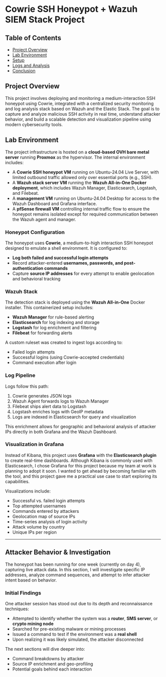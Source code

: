 
# Cowrie SSH Honeypot + Wazuh SIEM Stack Project

## Table of Contents

- [Project Overview](#project-overview)
- [Lab Environment](#lab-environment)
- [Setup](#setup)
- [Logs and Analysis](#logs-and-analysis)
- [Conclusion](#conclusion)


## **Project Overview**

This project involves deploying and monitoring a medium-interaction SSH honeypot using Cowrie, integrated with a centralized security monitoring and log analysis stack based on Wazuh and the Elastic Stack. The goal is to capture and analyze malicious SSH activity in real time, understand attacker behavior, and build a scalable detection and visualization pipeline using modern cybersecurity tools.

## **Lab Environment**
The project infrastructure is hosted on a **cloud-based OVH bare metal server** running **Proxmox** as the hypervisor. The internal environment includes:

- A **Cowrie SSH honeypot VM** running on Ubuntu-24.04 Live Server, with limited outbound traffic allowed only over essential ports (e.g., SSH).
- A **Wazuh stack server VM** running the **Wazuh All-in-One Docker deployment**, which includes Wazuh Manager, Elasticsearch, Logstash, and Filebeat.
- A **management VM** running on Ubuntu-24.04 Desktop for access to the Wazuh Dashboard and Grafana interface.
- A **pfSense firewall VM** controlling internal traffic flow to ensure the honeypot remains isolated except for required communication between the Wazuh agent and manager.

### **Honeypot Configuration**
The honeypot uses **Cowrie**, a medium-to-high interaction SSH honeypot designed to emulate a shell environment. It is configured to:

- **Log both failed and successful login attempts**
- Record attacker-entered **usernames, passwords, and post-authentication commands**
- Capture **source IP addresses** for every attempt to enable geolocation and behavioral tracking

### **Wazuh Stack**
The detection stack is deployed using the **Wazuh All-in-One** Docker installer. This containerized setup includes:

- **Wazuh Manager** for rule-based alerting
- **Elasticsearch** for log indexing and storage
- **Logstash** for log enrichment and filtering
- **Filebeat** for forwarding alerts

A custom ruleset was created to ingest logs according to:
- Failed login attempts
- Successful logins (using Cowrie-accepted credentials)
- Command execution after login

### **Log Pipeline**
Logs follow this path:

1. Cowrie generates JSON logs
2. Wazuh Agent forwards logs to Wazuh Manager
3. Filebeat ships alert data to Logstash
4. Logstash enriches logs with GeoIP metadata
5. Logs are indexed in Elasticsearch for query and visualization

This enrichment allows for geographic and behavioral analysis of attacker IPs directly in both Grafana and the Wazuh Dashboard.

### **Visualization in Grafana**
Instead of Kibana, this project uses **Grafana** with the **Elasticsearch plugin** to create real-time dashboards. Although Kibana is commonly used with Elasticsearch, I chose Grafana for this project because my team at work is planning to adopt it soon. I wanted to get ahead by becoming familiar with the tool, and this project gave me a practical use case to start exploring its capabilities.

Visualizations include:
- Successful vs. failed login attempts
- Top attempted usernames
- Commands entered by attackers
- Geolocation map of source IPs
- Time-series analysis of login activity
- Attack volume by country
- Unique IPs per region

---

## **Attacker Behavior & Investigation**

The honeypot has been running for one week (currently on day 4), capturing live attack data. In this section, I will investigate specific IP addresses, analyze command sequences, and attempt to infer attacker intent based on behavior.

### Initial Findings
One attacker session has stood out due to its depth and reconnaissance techniques:

- Attempted to identify whether the system was a **router**, **SMS server**, or **crypto mining node**
- Searched for pre-existing malware or mining processes
- Issued a command to test if the environment was a **real shell**
- Upon realizing it was likely simulated, the attacker disconnected

The next sections will dive deeper into:
- Command breakdowns by attacker
- Source IP enrichment and geo-profiling
- Potential goals behind each interaction
